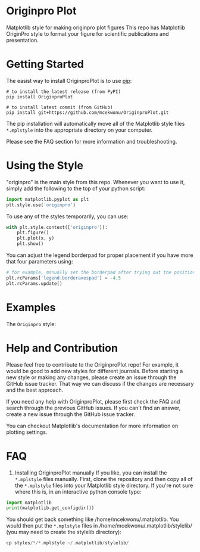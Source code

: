 # Originpro Plot
Matplotlib style for making originpro plot figures
This repo has Matplotlib OriginPro style to format your figure for scientific publications and presentation.

# Getting Started
The easist way to install OriginproPlot is to use [pip](https://pip.pypa.io/en/stable/): 
```
# to install the latest release (from PyPI) 
pip install OriginproPlot

# to install latest commit (from GitHub)
pip install git+https://github.com/mcekwonu/OriginproPlot.git
```

The pip installation will automatically move all of the Matplotlib style files ```*.mplstyle``` into the appropriate directory on your computer.

Please see the FAQ section for more information and troubleshooting.

# Using the Style
"originpro" is the main style from this repo. Whenever you want to use it, simply add the following to the top of your python script:
```python
import matplotlib.pyplot as plt
plt.style.use('originpro')
```
To use any of the styles temporarily, you can use:
```python
with plt.style.context(['originpro']):
    plt.figure()
    plt.plot(x, y)
    plt.show()
```

You can adjust the legend borderpad for proper placement if you have more that four parameters using:

```python
# for example, manually set the borderpad after trying out the position values and update the matplotlib parameters.
plt.rcParams['legend.borderaxespad'] = -4.5
plt.rcParams.update()
```
# Examples
The ```Originpro``` style:

# Help and Contribution
Please feel free to contribute to the OriginproPlot repo! For example, it would be good to add new styles for different journals. Before starting a new style or making any changes, please create an issue through the GitHub issue tracker. That way we can discuss if the changes are necessary and the best approach.

If you need any help with OriginproPlot, please first check the FAQ and search through the previous GitHub issues. If you can't find an answer, create a new issue through the GitHub issue tracker.

You can checkout Matplotlib's documentation for more information on plotting settings.

# FAQ
1. Installing OriginproPlot manually
If you like, you can install the ```*.mplstyle``` files manually. First, clone the repository and then copy all of the ```*.mplstyle``` files into your Matplotlib style directory. 
If you're not sure where this is, in an interactive python console type:
```python
import matplotlib
print(matplotlib.get_configdir())
```
You should get back something like /home/mcekwonu/.matplotlib. You would then put the ```*.mplstyle``` files in /home/mcekwonu/.matplotlib/stylelib/ (you may need to create the stylelib directory):
```python 
cp styles/*/*.mplstyle ~/.matplotlib/stylelib/
